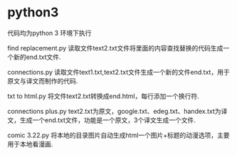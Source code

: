 # python3

代码均为python 3 环境下执行 

find replacement.py 读取文件text2.txt文件将里面的内容查找替换的代码生成一个新的end.txt文件.

connections.py 读取文件text1.txt,text2.txt文件生成一个新的文件end.txt，用于原文与译文而制作的代码.

txt to html.py 将文件text2.txt转换成end.html，每行添加一个换行符.

connections plus.py text2.txt为原文，google.txt、edeg.txt、handex.txt为译文，生成一个end.txt文件，功能是一个原文，3个译文生成一个文件.

comic 3.22.py 将本地的目录图片自动生成html一个图片+标题的动漫选项，主要用于本地看漫画.
